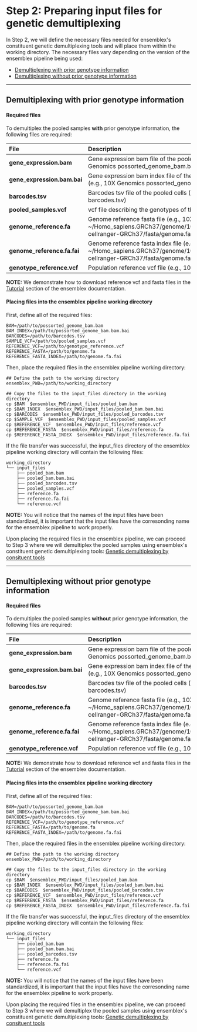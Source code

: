 # Step 2: Preparing input files for genetic demultiplexing
In Step 2, we will define the necessary files needed for ensemblex's constituent genetic demultiplexing tools and will place them within the working directory. The necessary files vary depending on the version of the ensemblex pipeline being used:

- [Demultiplexing with prior genotype information](#demultiplexing-with-prior-genotype-information)
- [Demultiplexing without prior genotype information](#demultiplexing-without-prior-genotype-information)

 - - - -
## Demultiplexing with prior genotype information
#### Required files
To demultiplex the pooled samples **with** prior genotype information, the following files are required:

|File|Description|
|:--|:--|
|**gene_expression.bam**|Gene expression bam file of the pooled samples (e.g., 10X Genomics possorted_genome_bam.bam)|
|**gene_expression.bam.bai**|Gene expression bam index file of the pooled samples (e.g., 10X Genomics possorted_genome_bam.bam.bai)|
|**barcodes.tsv**|Barcodes tsv file of the pooled cells  (e.g., 10X Genomics barcodes.tsv)|
|**pooled_samples.vcf**|vcf file describing the genotypes of the pooled samples|
|**genome_reference.fa**|Genome reference fasta file (e.g., 10X Genomics: ~/Homo_sapiens.GRCh37/genome/10xGenomics/refdata-cellranger-GRCh37/fasta/genome.fa)|
|**genome_reference.fa.fai**|Genome reference fasta index file (e.g., 10X Genomics: ~/Homo_sapiens.GRCh37/genome/10xGenomics/refdata-cellranger-GRCh37/fasta/genome.fa.fai)|
|**genotype_reference.vcf**|Population reference vcf file (e.g., 1000 Genomes Project)|

**NOTE:** We demonstrate how to download reference vcf and fasta files in the [Tutorial](midbrain_download.md) section of the ensemblex documentation. 

#### Placing files into the ensemblex pipeline working directory
First, define all of the required files:
```
BAM=/path/to/possorted_genome_bam.bam
BAM_INDEX=/path/to/possorted_genome_bam.bam.bai
BARCODES=/path/to/barcodes.tsv
SAMPLE_VCF=/path/to/pooled_samples.vcf
REFERENCE_VCF=/path/to/genotype_reference.vcf
REFERENCE_FASTA=/path/to/genome.fa
REFERENCE_FASTA_INDEX=/path/to/genome.fa.fai
```
Then, place the required files in the ensemblex pipeline working directory:

```
## Define the path to the working directory
ensemblex_PWD=/path/to/working_directory

## Copy the files to the input_files directory in the working directory
cp $BAM  $ensemblex_PWD/input_files/pooled_bam.bam
cp $BAM_INDEX  $ensemblex_PWD/input_files/pooled_bam.bam.bai
cp $BARCODES  $ensemblex_PWD/input_files/pooled_barcodes.tsv
cp $SAMPLE_VCF  $ensemblex_PWD/input_files/pooled_samples.vcf
cp $REFERENCE_VCF  $ensemblex_PWD/input_files/reference.vcf
cp $REFERENCE_FASTA  $ensemblex_PWD/input_files/reference.fa
cp $REFERENCE_FASTA_INDEX  $ensemblex_PWD/input_files/reference.fa.fai
```

If the file transfer was successful, the input_files directory of the ensemblex pipeline working directory will contain the following files:
```
working_directory
└── input_files
    ├── pooled_bam.bam
    ├── pooled_bam.bam.bai
    ├── pooled_barcodes.tsv
    ├── pooled_samples.vcf
    ├── reference.fa
    ├── reference.fa.fai
    └── reference.vcf
```
**NOTE:** You will notice that the names of the input files have been standardized, it is important that the input files have the corresonding name for the ensemblex pipeline to work properly. 

 Upon placing the required files in the ensemblex pipeline, we can proceed to Step 3 where we will demultiplex the pooled samples using ensemblex's constituent genetic demultiplexing tools: [Genetic demultiplexing by consituent tools](Step2.md)
 - - - -
 
## Demultiplexing without prior genotype information
#### Required files
To demultiplex the pooled samples **without** prior genotype information, the following files are required:

|File|Description|
|:--|:--|
|**gene_expression.bam**|Gene expression bam file of the pooled samples (e.g., 10X Genomics possorted_genome_bam.bam)|
|**gene_expression.bam.bai**|Gene expression bam index file of the pooled samples (e.g., 10X Genomics possorted_genome_bam.bam.bai)|
|**barcodes.tsv**|Barcodes tsv file of the pooled cells  (e.g., 10X Genomics barcodes.tsv)|
|**genome_reference.fa**|Genome reference fasta file (e.g., 10X Genomics: ~/Homo_sapiens.GRCh37/genome/10xGenomics/refdata-cellranger-GRCh37/fasta/genome.fa)|
|**genome_reference.fa.fai**|Genome reference fasta index file (e.g., 10X Genomics: ~/Homo_sapiens.GRCh37/genome/10xGenomics/refdata-cellranger-GRCh37/fasta/genome.fa.fai)|
|**genotype_reference.vcf**|Population reference vcf file (e.g., 1000 Genomes Project)|

**NOTE:** We demonstrate how to download reference vcf and fasta files in the [Tutorial](midbrain_download.md) section of the ensemblex documentation. 

#### Placing files into the ensemblex pipeline working directory
First, define all of the required files:
```
BAM=/path/to/possorted_genome_bam.bam
BAM_INDEX=/path/to/possorted_genome_bam.bam.bai
BARCODES=/path/to/barcodes.tsv
REFERENCE_VCF=/path/to/genotype_reference.vcf
REFERENCE_FASTA=/path/to/genome.fa
REFERENCE_FASTA_INDEX=/path/to/genome.fa.fai
```
Then, place the required files in the ensemblex pipeline working directory:

```
## Define the path to the working directory
ensemblex_PWD=/path/to/working_directory

## Copy the files to the input_files directory in the working directory
cp $BAM  $ensemblex_PWD/input_files/pooled_bam.bam
cp $BAM_INDEX  $ensemblex_PWD/input_files/pooled_bam.bam.bai
cp $BARCODES  $ensemblex_PWD/input_files/pooled_barcodes.tsv
cp $REFERENCE_VCF  $ensemblex_PWD/input_files/reference.vcf
cp $REFERENCE_FASTA  $ensemblex_PWD/input_files/reference.fa
cp $REFERENCE_FASTA_INDEX  $ensemblex_PWD/input_files/reference.fa.fai
```

If the file transfer was successful, the input_files directory of the ensemblex pipeline working directory will contain the following files:
```
working_directory
└── input_files
    ├── pooled_bam.bam
    ├── pooled_bam.bam.bai
    ├── pooled_barcodes.tsv
    ├── reference.fa
    ├── reference.fa.fai
    └── reference.vcf
```
**NOTE:** You will notice that the names of the input files have been standardized, it is important that the input files have the corresonding name for the ensemblex pipeline to work properly. 

 Upon placing the required files in the ensemblex pipeline, we can proceed to Step 3 where we will demultiplex the pooled samples using ensemblex's constituent genetic demultiplexing tools: [Genetic demultiplexing by consituent tools](Step2.md)